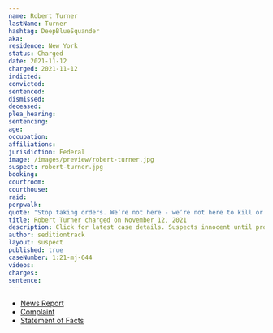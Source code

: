 ```yaml
---
name: Robert Turner
lastName: Turner
hashtag: DeepBlueSquander
aka:
residence: New York
status: Charged
date: 2021-11-12
charged: 2021-11-12
indicted:
convicted:
sentenced:
dismissed:
deceased:
plea_hearing:
sentencing:
age:
occupation:
affiliations:
jurisdiction: Federal
image: /images/preview/robert-turner.jpg
suspect: robert-turner.jpg
booking:
courtroom:
courthouse:
raid:
perpwalk:
quote: "Stop taking orders. We’re not here - we’re not here to kill or hurt anybody, we’re making our voice heard. You should be behind us."
title: Robert Turner charged on November 12, 2021
description: Click for latest case details. Suspects innocent until proven guilty.
author: seditiontrack
layout: suspect
published: true
caseNumber: 1:21-mj-644
videos:
charges:
sentence:
---
```

- [News Report](https://www.wusa9.com/article/news/national/capitol-riots/peep-my-war-cry-new-york-man-gregory-purdy-bragged-about-leading-charge-through-capitol-police-lines-doj-says-matthew-purdy-robert-turner/65-f697cef2-cf4b-4ca9-a5ad-699bb7662639)
- [Complaint](https://www.justice.gov/usao-dc/case-multi-defendant/file/1458951/download)
- [Statement of Facts](https://www.justice.gov/usao-dc/case-multi-defendant/file/1458956/download)
